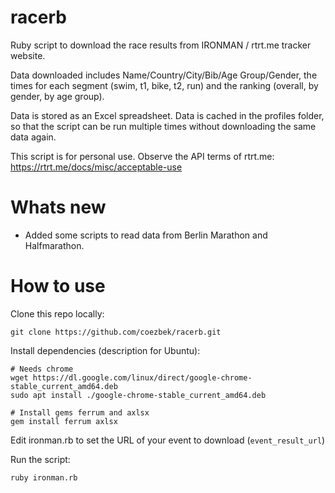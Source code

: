 # racerb

Ruby script to download the race results from IRONMAN / rtrt.me tracker website.

Data downloaded includes Name/Country/City/Bib/Age Group/Gender, the times for each segment (swim, t1, bike, t2, run) and the ranking (overall, by gender, by age group).

Data is stored as an Excel spreadsheet. Data is cached in the profiles folder, so that the script can be run multiple times without downloading the same data again.

This script is for personal use. Observe the API terms of rtrt.me: https://rtrt.me/docs/misc/acceptable-use

# Whats new

- Added some scripts to read data from Berlin Marathon and Halfmarathon.

# How to use

Clone this repo locally:

```
git clone https://github.com/coezbek/racerb.git
```

Install dependencies (description for Ubuntu):

```
# Needs chrome
wget https://dl.google.com/linux/direct/google-chrome-stable_current_amd64.deb
sudo apt install ./google-chrome-stable_current_amd64.deb

# Install gems ferrum and axlsx
gem install ferrum axlsx
```

Edit ironman.rb to set the URL of your event to download (`event_result_url`)

Run the script:

```
ruby ironman.rb
```
